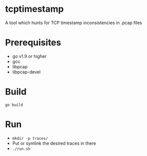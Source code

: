 # tcptimestamp
A tool which hunts for TCP timestamp inconsistencies in .pcap files 

# Prerequisites
* go v1.9 or higher
* gcc
* libpcap
* libpcap-devel

# Build
`go build` 

# Run 
* `mkdir -p traces/`
* Put or symlink the desired traces in there
* `./run.sh`
